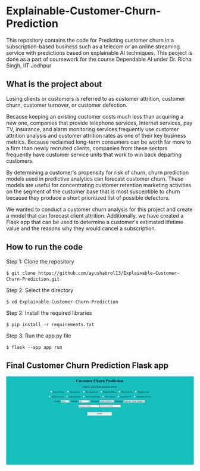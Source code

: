 # Explainable-Customer-Churn-Prediction

This repository contains the code for Predicting customer churn in a subscription-based business such as a telecom or an online streaming service with predictions based on explainable AI techniques. This peoject is done as a part of coursework for the course Dependable AI under Dr. Richa Singh, IIT Jodhpur

## What is the project about

Losing clients or customers is referred to as customer attrition, customer churn, customer turnover, or customer defection.

Because keeping an existing customer costs much less than acquiring a new one, companies that provide telephone services, Internet services, pay TV, insurance, and alarm monitoring services frequently use customer attrition analysis and customer attrition rates as one of their key business metrics. Because reclaimed long-term consumers can be worth far more to a firm than newly recruited clients, companies from these sectors frequently have customer service units that work to win back departing customers.

By determining a customer's propensity for risk of churn, churn prediction models used in predictive analytics can forecast customer churn. These models are useful for concentrating customer retention marketing activities on the segment of the customer base that is most susceptible to churn because they produce a short prioritized list of possible defectors.

We wanted to conduct a customer churn analysis for this project and create a model that can forecast client attrition. Additionally, we have created a Flask app that can be used to determine a customer's estimated lifetime value and the reasons why they would cancel a subscription.

## How to run the code

Step 1: Clone the repository

    $ git clone https://github.com/ayushabrol13/Explainable-Customer-Churn-Prediction.git

Step 2: Select the directory

    $ cd Explainable-Customer-Churn-Prediction

Step 2: Install the required libraries

    $ pip install -r requirements.txt

Step 3: Run the app.py file

    $ flask --app app run

## Final Customer Churn Prediction Flask app

![image](https://github.com/ayushabrol13/Explainable-Customer-Churn-Prediction/blob/master/images/website.png)
